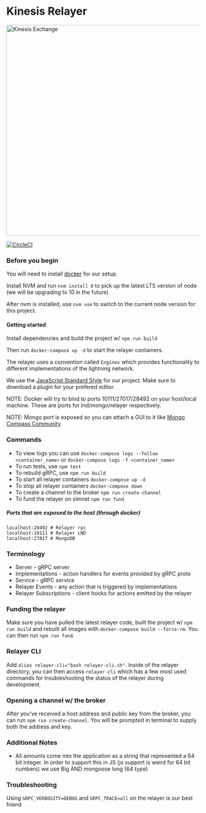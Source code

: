 # Kinesis Relayer

<img src="https://kines.is/logo.png" alt="Kinesis Exchange" width="550">

[![CircleCI](https://circleci.com/gh/kinesis-exchange/relayer/tree/master.svg?style=svg&circle-token=e939c1cbff879d7a083bea569a22d0ed8691e662)](https://circleci.com/gh/kinesis-exchange/relayer/tree/master)

### Before you begin

You will need to install [docker](https://www.docker.com/) for our setup.

Install NVM and run `nvm install 8` to pick up the latest LTS version of node (we will be upgrading to 10 in the future)

After nvm is installed, use `nvm use` to switch to the current node version for this project.

#### Getting started

Install dependencies and build the project w/ `npm run build`

Then run `docker-compose up -d` to start the relayer containers.

The relayer uses a convention called `Engines` which provides functionality to different implementations of the lightning network.

We use the [JavaScript Standard Style](https://standardjs.com/) for our project. Make sure to download a plugin for your prefered editor.

NOTE: Docker will try to bind to ports 10111/27017/28492 on your host/local machine. These are ports for lnd/mongo/relayer respectively.

NOTE: Mongo port is exposed so you can attach a GUI to it like [Mongo Compass Community](https://www.mongodb.com/download-center#compass)

### Commands

- To view logs you can use `docker-compose logs --follow <container_name>` or `docker-compose logs -f <container_name>`
- To run tests, use `npm test`
- To rebuild gRPC, use `npm run build`
- To start all relayer containers `docker-compose up -d`
- To stop all relayer containers `docker-compose down`
- To create a channel to the broker `npm run create-channel`
- To fund the relayer on simnet `npm run fund`

##### Ports that are exposed to the host (through docker)

```
localhost:28492 # Relayer rpc
localhost:10111 # Relayer LND
localhost:27017 # MongoDB
```

### Terminology

- Server - gRPC server
- Implementations - action handlers for events provided by gRPC proto
- Service - gRPC service
- Relayer Events - any action that is triggered by implementations
- Relayer Subscriptions - client hooks for actions emitted by the relayer


### Funding the relayer

Make sure you have pulled the latest relayer code, built the project w/ `npm run build` and rebuilt all images with `docker-compose build --force-rm`. You can then run `npm run fund`.

### Relayer CLI

Add `alias relayer-cli="bash relayer-cli.sh"`. Inside of the relayer directory, you can then access `relayer-cli` which has a few most used commands for troubleshooting the status of the relayer during development.

### Opening a channel w/ the broker

After you've received a host address and public key from the broker, you can run `npm run create-channel`. You will be prompted in terminal to supply both the address and key.

### Additional Notes

- All amounts come into the application as a string that represented a 64 bit integer. In order to support this in JS (js support is weird for 64 bit numbers) we use Big AND mongoose long (64 type)

### Troubleshooting

Using `GRPC_VERBOSITY=DEBUG` and `GRPC_TRACE=all` on the relayer is our best friend
